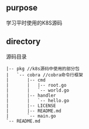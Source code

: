 ## purpose
学习平时使用的K8S源码

## directory
源码目录 
```
|-- pkg //k8s源码中使用的部分包
|   `-- cobra //cobra命令行框架
|       |-- cmd
|       |   |-- root.go
|       |   `-- world.go
|       |-- handler
|       |   `-- hello.go
|       |-- LICENSE
|       |-- README.md
|       `-- main.go
`-- README.md
```